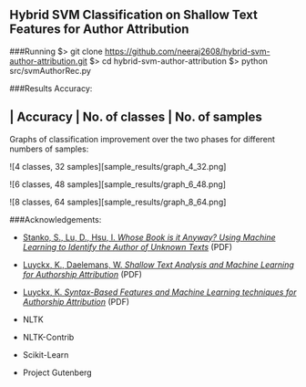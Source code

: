 Hybrid SVM Classification on Shallow Text Features for Author Attribution
-----


###Running
    $> git clone https://github.com/neeraj2608/hybrid-svm-author-attribution.git
    $> cd hybrid-svm-author-attribution
    $> python src/svmAuthorRec.py

###Results
Accuracy:

| Accuracy | No. of classes | No. of samples
------------------------------------------


Graphs of classification improvement over the two phases for different numbers of samples:

![4 classes, 32 samples][sample_results/graph_4_32.png]

![6 classes, 48 samples][sample_results/graph_6_48.png]

![8 classes, 64 samples][sample_results/graph_8_64.png]

###Acknowledgements:

* [Stanko, S., Lu, D., Hsu, I. _Whose Book is it Anyway?
Using Machine Learning to Identify the Author of Unknown Texts_](cs229.stanford.edu/proj2013/StankoLuHsu-AuthorIdentification.pdf) (PDF)

* [Luyckx, K., Daelemans, W. _Shallow Text Analysis and Machine Learning for Authorship Attribution_](http://citeseerx.ist.psu.edu/viewdoc/download?doi=10.1.1.118.5550&rep=rep1&type=pdf) (PDF)

* [Luyckx, K. _Syntax-Based Features and Machine Learning techniques for Authorship Attribution_](http://www.cnts.ua.ac.be/stylometry/Papers/MAThesis_KimLuyckx.pdf) (PDF)

* NLTK

* NLTK-Contrib

* Scikit-Learn

* Project Gutenberg
